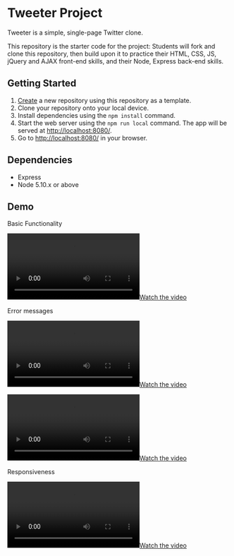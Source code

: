 # Tweeter Project

Tweeter is a simple, single-page Twitter clone.

This repository is the starter code for the project: Students will fork and clone this repository, then build upon it to practice their HTML, CSS, JS, jQuery and AJAX front-end skills, and their Node, Express back-end skills.

## Getting Started

1. [Create](https://docs.github.com/en/repositories/creating-and-managing-repositories/creating-a-repository-from-a-template) a new repository using this repository as a template.
2. Clone your repository onto your local device.
3. Install dependencies using the `npm install` command.
3. Start the web server using the `npm run local` command. The app will be served at <http://localhost:8080/>.
4. Go to <http://localhost:8080/> in your browser.

## Dependencies

- Express
- Node 5.10.x or above

## Demo

Basic Functionality

[![Watch the video](https://github.com/SorrenJ/tweeter/blob/master/docs/basicFunctionality.mp4)](https://github.com/SorrenJ/tweeter/blob/master/docs/basicFunctionality.mp4)


Error messages

[![Watch the video](https://github.com/SorrenJ/tweeter/blob/master/docs/TooLongError.mp4)](https://github.com/SorrenJ/tweeter/blob/master/docs/TooLongError.mp4)

[![Watch the video](https://github.com/SorrenJ/tweeter/blob/master/docs/cannotBeBlank.mp4)](https://github.com/SorrenJ/tweeter/blob/master/docs/cannotBeBlank.mp4)


Responsiveness

[![Watch the video](https://github.com/SorrenJ/tweeter/blob/master/docs/responsive.mp4)](https://github.com/SorrenJ/tweeter/blob/master/docs/responsive.mp4)